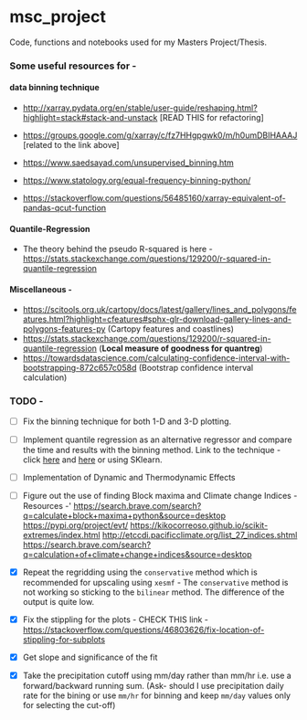 # msc_project
Code, functions and notebooks used for my Masters Project/Thesis.

### Some useful resources for -

#### data binning technique

- http://xarray.pydata.org/en/stable/user-guide/reshaping.html?highlight=stack#stack-and-unstack [READ THIS for refactoring]
- https://groups.google.com/g/xarray/c/fz7HHgpgwk0/m/h0umDBIHAAAJ [related to the link above]

- https://www.saedsayad.com/unsupervised_binning.htm
- https://www.statology.org/equal-frequency-binning-python/
- https://stackoverflow.com/questions/56485160/xarray-equivalent-of-pandas-qcut-function

#### Quantile-Regression

- The theory behind the pseudo R-squared is here - https://stats.stackexchange.com/questions/129200/r-squared-in-quantile-regression

#### Miscellaneous -

- https://scitools.org.uk/cartopy/docs/latest/gallery/lines_and_polygons/features.html?highlight=cfeatures#sphx-glr-download-gallery-lines-and-polygons-features-py (Cartopy features and coastlines)
- https://stats.stackexchange.com/questions/129200/r-squared-in-quantile-regression (**Local measure of goodness for quantreg**)
- https://towardsdatascience.com/calculating-confidence-interval-with-bootstrapping-872c657c058d (Bootstrap confidence interval calculation)

### TODO -

- [ ] Fix the binning technique for both 1-D and 3-D plotting.

- [ ] Implement quantile regression as an alternative regressor and compare the time and results with the binning method. Link to the technique - click [here](https://www.statology.org/quantile-regression-in-python/) and [here](https://subramgo.github.io/2017/03/13/Quantile-Regression/) or using SKlearn.

- [ ] Implementation of Dynamic and Thermodynamic Effects

- [ ] Figure out the use of finding Block maxima and Climate change Indices - Resources -'
  https://search.brave.com/search?q=calculate+block+maxima+python&source=desktop
  https://pypi.org/project/evt/
  https://kikocorreoso.github.io/scikit-extremes/index.html
  http://etccdi.pacificclimate.org/list_27_indices.shtml
  https://search.brave.com/search?q=calculation+of+climate+change+indices&source=desktop

- [x] Repeat the regridding using the `conservative` method which is recommended for upscaling using `xesmf` - The `conservative` method is not working so sticking to the `bilinear` method. The difference of the output is quite low.

- [x] Fix the stippling for the plots - CHECK THIS link - https://stackoverflow.com/questions/46803626/fix-location-of-stippling-for-subplots

- [x] Get slope and significance of the fit

- [x] Take the precipitation cutoff using mm/day rather than mm/hr i.e. use a forward/backward running sum. (Ask- should I use precipitation daily rate for the bining or use `mm/hr` for binning and keep `mm/day` values only for selecting the cut-off)
